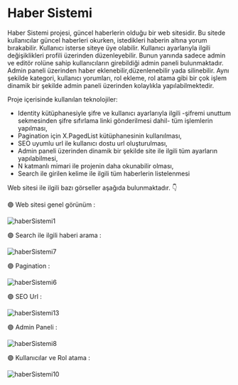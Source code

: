 # Haber Sistemi

Haber Sistemi projesi, güncel haberlerin olduğu bir web sitesidir. Bu sitede kullanıcılar güncel haberleri okurken, istedikleri haberin altına yorum bırakabilir. 
Kullanıcı isterse siteye üye olabilir. Kullanıcı ayarlarıyla ilgili değişiklikleri profili üzerinden düzenleyebilir. Bunun yanında sadece admin ve editör rolüne 
sahip kullanıcıların girebildiği admin paneli bulunmaktadır. Admin paneli üzerinden haber eklenebilir,düzenlenebilir yada silinebilir. Aynı şekilde kategori, 
kullanıcı yorumları, rol ekleme, rol atama gibi bir çok işlem dinamik bir şekilde admin paneli üzerinden kolaylıkla yapılabilmektedir. 

Proje içerisinde kullanılan teknolojiler:

* Identity kütüphanesiyle şifre ve kullanıcı ayarlarıyla ilgili -şifremi unuttum sekmesinden şifre sıfırlama linki gönderilmesi dahil- tüm işlemlerin yapılması,
* Pagination için X.PagedList kütüphanesinin kullanılması,
* SEO uyumlu url ile kullanıcı dostu url oluşturulması,
* Admin paneli üzerinden dinamik bir şekilde site ile ilgili tüm ayarların yapılabilmesi,
* N katmanlı mimari ile projenin daha okunabilir olması,
* Search ile girilen kelime ile ilgili tüm haberlerin listelenmesi

Web sitesi ile ilgili bazı görseller aşağıda bulunmaktadır. :point_down:

:purple_circle: Web sitesi genel görünüm :

![haberSistemi1](https://github.com/aysemineokyay/HaberSistemi/assets/114666477/7094affd-79ad-43d3-ab29-e3c3bc985183)

:purple_circle: Search ile ilgili haberi arama :

![haberSistemi7](https://github.com/aysemineokyay/HaberSistemi/assets/114666477/9bc87af5-9637-4043-beb4-0362e4db7d1b)

:purple_circle: Pagination :

![haberSistemi6](https://github.com/aysemineokyay/HaberSistemi/assets/114666477/ac7f00d6-4297-4d19-b92a-49d0ee509a64)

:purple_circle: SEO Url :

![haberSistemi13](https://github.com/aysemineokyay/HaberSistemi/assets/114666477/ea85e0f9-9140-43d3-8329-666bdcea8c7a)

:purple_circle: Admin Paneli :

![haberSistemi8](https://github.com/aysemineokyay/HaberSistemi/assets/114666477/3462fd9e-465d-4ff7-b924-fd5fcd75b178)

:purple_circle: Kullanıcılar ve Rol atama :

![haberSistemi10](https://github.com/aysemineokyay/HaberSistemi/assets/114666477/b6ca3792-351c-4148-ab81-7ce5e295e96e)

